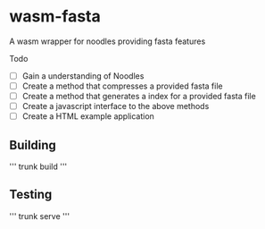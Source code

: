 # wasm-fasta

A wasm wrapper for noodles providing fasta features

Todo
- [ ] Gain a understanding of Noodles
- [ ] Create a method that compresses a provided fasta file
- [ ] Create a method that generates a index for a provided fasta file
- [ ] Create a javascript interface to the above methods
- [ ] Create a HTML example application

## Building

'''
trunk build
'''

## Testing

'''
trunk serve
'''